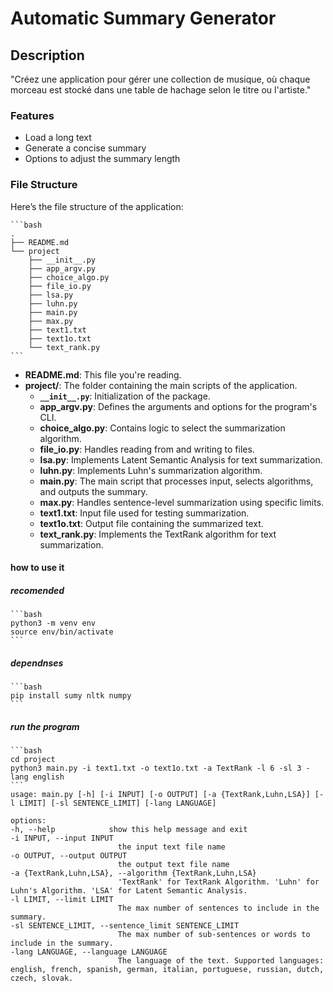 # Automatic Summary Generator

## Description

"Créez une application pour gérer une collection de musique, où chaque morceau est stocké dans une table de hachage selon le titre ou l'artiste."

### Features

- Load a long text
- Generate a concise summary
- Options to adjust the summary length

### File Structure

Here’s the file structure of the application:

    ```bash
    .
    ├── README.md
    └── project
        ├── __init__.py
        ├── app_argv.py
        ├── choice_algo.py
        ├── file_io.py
        ├── lsa.py
        ├── luhn.py
        ├── main.py
        ├── max.py
        ├── text1.txt
        ├── text1o.txt
        └── text_rank.py
    ```
- **README.md**: This file you're reading.
- **project/**: The folder containing the main scripts of the application.
    - **`__init__.py`**: Initialization of the package.
    - **app_argv.py**: Defines the arguments and options for the program's CLI.
    - **choice_algo.py**: Contains logic to select the summarization algorithm.
    - **file_io.py**: Handles reading from and writing to files.
    - **lsa.py**: Implements Latent Semantic Analysis for text summarization.
    - **luhn.py**: Implements Luhn's summarization algorithm.
    - **main.py**: The main script that processes input, selects algorithms, and outputs the summary.
    - **max.py**: Handles sentence-level summarization using specific limits.
    - **text1.txt**: Input file used for testing summarization.
    - **text1o.txt**: Output file containing the summarized text.
    - **text_rank.py**: Implements the TextRank algorithm for text summarization.

#### how to use it
##### recomended 

    ```bash
    python3 -m venv env
    source env/bin/activate
    ```
##### dependnses

    ```bash
    pip install sumy nltk numpy
    ```
##### run the program

    ```bash
    cd project
    python3 main.py -i text1.txt -o text1o.txt -a TextRank -l 6 -sl 3 -lang english
    ```
    usage: main.py [-h] [-i INPUT] [-o OUTPUT] [-a {TextRank,Luhn,LSA}] [-l LIMIT] [-sl SENTENCE_LIMIT] [-lang LANGUAGE]

    options:
    -h, --help            show this help message and exit
    -i INPUT, --input INPUT
                            the input text file name
    -o OUTPUT, --output OUTPUT
                            the output text file name
    -a {TextRank,Luhn,LSA}, --algorithm {TextRank,Luhn,LSA}
                            'TextRank' for TextRank Algorithm. 'Luhn' for Luhn's Algorithm. 'LSA' for Latent Semantic Analysis.
    -l LIMIT, --limit LIMIT
                            The max number of sentences to include in the summary.
    -sl SENTENCE_LIMIT, --sentence_limit SENTENCE_LIMIT
                            The max number of sub-sentences or words to include in the summary.
    -lang LANGUAGE, --language LANGUAGE
                            The language of the text. Supported languages: english, french, spanish, german, italian, portuguese, russian, dutch, czech, slovak.